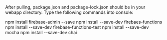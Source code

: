 After pulling, package.json and package-lock.json should be in your webapp directory.
Type the following commands into console:

npm install firebase-admin --save
npm install --save-dev firebaes-functions
npm install --save-dev firebase-functions-test
npm install --save-dev mocha
npm install --save-dev chai